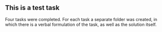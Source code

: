 ## This is a test task

Four tasks were completed. 
For each task a separate folder was created, in which there is a verbal formulation of the task, as well as the solution itself.